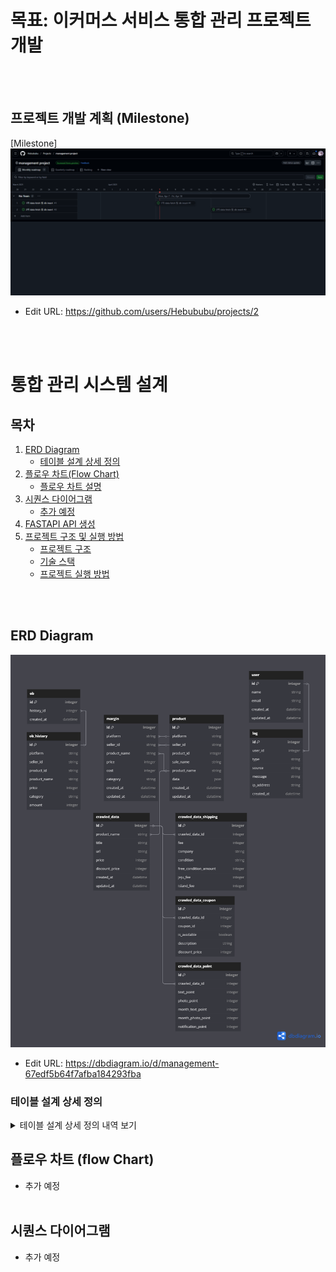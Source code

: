 # 목표: 이커머스 서비스 통합 관리 프로젝트 개발
<br/><br/>

## 프로젝트 개발 계획 (Milestone)

[Milestone]
![Milestone](</docs/MILESTONE.png>)
- Edit URL: https://github.com/users/Hebububu/projects/2

<br/><br/>

# 통합 관리 시스템 설계
## 목차

1. [ERD Diagram](#erd-diagram)
    - [테이블 설계 상세 정의](#테이블-설계-상세-정의)
2. [플로우 차트(Flow Chart)](#플로우-차트-flow-chart)
    - [플로우 차트 설명](#플로우-차트-설명)
3. [시퀀스 다이어그램](#시퀀스-다이어그램)
    - [추가 예정](#추가-예정)
4. [FASTAPI API 생성](#FASTAPI-API)
5. [프로젝트 구조 및 실행 방법](#프로젝트-구조-및-실행-방법)
    - [프로젝트 구조](#프로젝트-구조)
    - [기술 스택](#기술-스택)
    - [프로젝트 실행 방법](#프로젝트-실행-방법)

<br/><br/>

## ERD Diagram
![alt text](</docs/ERD2.png>)
- Edit URL: https://dbdiagram.io/d/management-67edf5b64f7afba184293fba

### 테이블 설계 상세 정의

<details>
<summary>테이블 설계 상세 정의 내역 보기</summary>

```sql
Table product {
  id integer [pk, increment]
  platform string
  seller_id string
  product_id integer        // 플랫폼별 제품 ID
  sale_name string          // 판매명
  product_name string [unique] // 관리제품명 (정규화된 실제 제품명)
  data json                 // 플랫폼별 원본 제품 데이터
  created_at timestamp
  updated_at timestamp
}

Table crawled_data {
  id integer [pk, increment]
  product_name string [ref: > product.product_name] // 관리제품명과 연계
  title string             // 표기 상품명 (크롤링 시 노출된 이름)
  url string               // 크롤링한 제품 URL
  price integer            // 가격
  discount_price integer   // 할인가
  created_at timestamp
  updated_at timestamp
}

Table crawled_data_coupon {
  id integer [pk, increment]
  crawled_data_id integer [ref: > crawled_data.id] // crawled_data의 기본 정보와 연계
  coupon_id integer
  is_available boolean
  description string
  discount_price integer
}

Table crawled_data_shipping {
  id integer [pk, increment]
  crawled_data_id integer [ref: > crawled_data.id] // crawled_data의 기본 정보와 연계
  fee integer
  company string
  condition string
  free_condition_amount integer
  jeju_fee integer
  island_fee integer
}

Table crawled_data_point {
  id integer [pk, increment]
  crawled_data_id integer [ref: > crawled_data.id, unique] // 크롤링된 데이터 당 1:1 매핑 (필요에 따라 unique 제약 조건 조정)
  text_point integer
  photo_point integer
  month_text_point integer
  month_photo_point integer
  notification_point integer
}

Table margin {
  id integer [pk, increment]
  platform string
  product_name string [ref: > product.product_name] // 관리제품명과 연계
  price integer             // 가격 (일관성을 위해 숫자형)
  cost integer              // 원가
  charge_percent float      // 마켓별 수수료율
  category string
  created_at timestamp
  updated_at timestamp
}

Table ob_history {
  id integer [pk, increment]
  product_name string [ref: > product.product_name] // 관리제품명과 연계하여 출고 이력 관리
  amount integer
  price integer
  created_at timestamp
}

Table ob {
  id integer [pk, increment]
  history_id integer [ref: > ob_history.id]
  created_at timestamp
}

Table user {
  id integer [pk, increment]
  name string
  email string
  created_at timestamp
  updated_at timestamp
}

Table log {
  id integer [pk, increment]
  user_id integer [ref: > user.id]
  type string
  source string
  message string
  ip_address string
  created_at timestamp
}


Ref: "margin"."price" < "ob_history"."price"

Ref: "product"."product_name" < "log"."source"
```

</details>

## 플로우 차트 (flow Chart)
- 추가 예정
<br/><br/>

## 시퀀스 다이어그램
- 추가 예정

